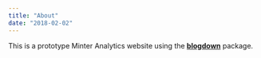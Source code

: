```yaml
---
title: "About"
date: "2018-02-02"
---
```


This is a prototype Minter Analytics website using the [**blogdown**](https://github.com/rstudio/blogdown) package.
